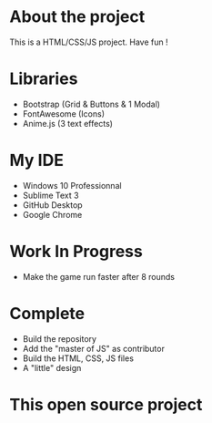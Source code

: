 # About the project

This is a HTML/CSS/JS project. Have fun !

# Libraries

- Bootstrap (Grid & Buttons & 1 Modal)
- FontAwesome (Icons)
- Anime.js (3 text effects)

# My IDE

- Windows 10 Professionnal
- Sublime Text 3
- GitHub Desktop
- Google Chrome

# Work In Progress

- Make the game run faster after 8 rounds


# Complete

- Build the repository
- Add the "master of JS" as contributor
- Build the HTML, CSS, JS files
- A "little" design

# This open source project